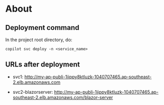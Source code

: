 # About

## Deployment command

In the project root directory, do:

```sheel
copilot svc deploy -n <service_name>
```

## URLs after deployment

- svc1:
  http://my-ap-publi-1iippy8ktluzk-1040707465.ap-southeast-2.elb.amazonaws.com

- svc2-blazorserver:
  http://my-ap-publi-1iippy8ktluzk-1040707465.ap-southeast-2.elb.amazonaws.com/blazor-server